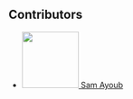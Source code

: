 ## Contributors

- [<img src="https://avatars.githubusercontent.com/u/29762752?v=4" width="100" height="100"/> Sam Ayoub](https://github.com/melayyoub)
